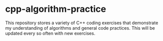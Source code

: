 # cpp-algorithm-practice

This repository stores a variety of C++ coding exercises that demonstrate my understanding of algorithms and general code practices. This will be updated every so often with new exercises.
